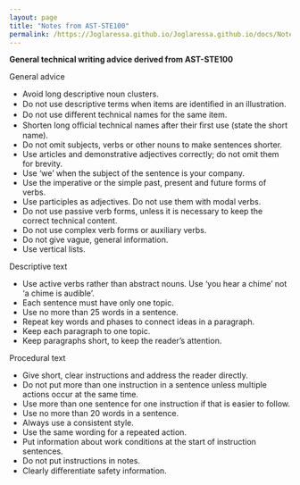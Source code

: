 ```yaml
---
layout: page
title: "Notes from AST-STE100"
permalink: /https://Joglaressa.github.io/Joglaressa.github.io/docs/Notes-on-STE
---
```


**General technical writing advice derived from AST-STE100** 

General advice

- Avoid long descriptive noun clusters.
- Do not use descriptive terms when items are identiﬁed in an illustration.
- Do not use diﬀerent technical names for the same item. 
- Shorten long oﬃcial technical names after their ﬁrst use (state the short name). 
- Do not omit subjects, verbs or other nouns to make sentences shorter. 
- Use articles and demonstrative adjectives correctly; do not omit them for brevity. 
- Use ‘we’ when the subject of the sentence is your company. 
- Use the imperative or the simple past, present and future forms of verbs. 
- Use participles as adjectives. Do not use them with modal verbs. 
- Do not use passive verb forms, unless it is necessary to keep the correct technical content. 
- Do not use complex verb forms or auxiliary verbs. 
- Do not give vague, general information. 
- Use vertical lists. 

Descriptive text 

- Use active verbs rather than abstract nouns. Use ‘you hear a chime’ not ‘a chime is audible’. 
- Each sentence must have only one topic. 
- Use no more than 25 words in a sentence. 
- Repeat key words and phases to connect ideas in a paragraph. 
- Keep each paragraph to one topic. 
- Keep paragraphs short, to keep the reader’s attention. 

Procedural text 

- Give short, clear instructions and address the reader directly. 
- Do not put more than one instruction in a sentence unless multiple actions occur at the same time. 
- Use more than one sentence for one instruction if that is easier to follow. 
- Use no more than 20 words in a sentence. 
- Always use a consistent style. 
- Use the same wording for a repeated action. 
- Put information about work conditions at the start of instruction sentences. 
- Do not put instructions in notes. 
- Clearly diﬀerentiate safety information.
